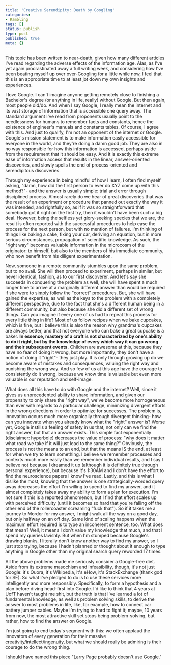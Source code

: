 ```yaml
---
title: 'Creative Serendipity: Death by Googling'
categories:
- Rambling
tags: []
status: publish
type: post
published: true
meta: {}
---
```


This topic has been written to near-death, given how many different articles
I've read regarding the adverse effects of the information age. Alas, as I've
yet again procrastinated away a full writing week, and considering how I've
been beating myself up over over-Googling for a little while now, I feel that
this is an appropriate time to at least jot down my own insights and
experiences.

I love Google. I can't imagine anyone getting remotely close to finishing a
Bachelor's degree (or anything in life, really) without Google. But then
again, most people did/do. And when I say Google, I really mean the internet
and its vast storage of information that is accessible one query away. The
standard argument I've read from proponents usually point to the needlessness
for humans to remember facts and constants, hence the existence of engineer's
manuals and constants tables. Of course, I agree with this. And just to
qualify, I'm not an opponent of the internet or Google. Google's mission
statement is to make information easily accessible for everyone in the world,
and they're doing a damn good job. They are also in no way responsible for how
this information is accessed, perhaps aside from the requirement that it
should be easy. And it is exactly this extreme ease of information access that
results in the linear, answer-oriented discoveries, and slowly spells the end
of process-oriented and serendipitous discoveries.

Through my experience in being mindful of how I learn, I often find myself
asking, "damn, how did the first person to ever do XYZ come up with this
method?"- and the answer is usually simple: trial and error through
disciplined process. Almost rarely do we hear of great discoveries that was
the result of an experiment or procedure that panned out exactly the way it
was intended, and rightfully so, as if it was so straightforward that somebody
got it right on the first try, then it wouldn't have been such a big deal.
However, being the selfless yet glory-seeking species that we are, the result
is often reported with the successful procedures to help ease the process for
the next person, but with no mention of failures. I'm thinking of things like
baking a cake, fixing your car, deriving an equation, but in more serious
circumstances, propagation of scientific knowledge. As such, the "right way"
becomes valuable information in the microcosm of the originator: to himself,
but also to the members of his immediate community, who now benefit from his
diligent experimentation.

Now, someone in a remote community stumbles upon the same problem, but to no
avail. She will then proceed to experiment, perhaps in similar, but never
identical, fashion, as to our first discoverer. And let's say she succeeds in
conquering the problem as well, she will have spent a much longer time to
arrive at a marginally different answer than would be required if she were to
simply follow the "correct" procedures. But, she will have gained the
expertise, as well as the keys to the problem with a completely different
perspective, due to the fact that she's a different human being in a different
community, but also because she did a different set of wrong things. Can you
imagine if every one of us had to repeat this process for every little thing
in life? Most of us follow recipes when we bake cupcakes, which is fine, but I
believe this is also the reason why grandma's cupcakes are always better, and
that not everyone who can bake a great cupcake is a baker. **In essence,
mastery of a craft is not characterized by one's ability to do it right, but
by the knowledge of every which way it can go wrong and their subsequent
events.** Children are awesome at this, because they have no fear of doing it
wrong, but more importantly, they don't have a notion of doing it "right"-
they just play. It is only through growing up do we become aware of mistakes
and consequences, valuing the right way and punishing the wrong way. And so
few of us at this age have the courage to consistently do it wrong, because we
know time is valuable but even more valuable is our reputation and self-image.

What does all this have to do with Google and the internet? Well, since it
gives us unprecedented ability to share information, and given our propensity
to only share the "right way", we've become more homogeneous than ever with
regards to a particular challenge, minimizing divergent efforts in the wrong
directions in order to optimize for successes. The problem is, innovation
occurs much more organically through divergent thinking- how can you innovate
when you already know what the "right" answer is? Worse yet, Google instills a
feeling of safety in us that, not only can we find the right answer, but that
an answer exists. This simple fact exponentially (disclaimer: hyperbole)
decreases the value of process: "why does it matter what road we take if it
will just lead to the same thing?" Obviously, the process is not the means to
an end, but that the means IS the end, at least for when we try to learn
something. I believe we remember processes and contexts much more easily than
we remember individual results, and I say I believe not because I dreamed it
up (although it is definitely true through personal experience), but because
it's 1:30AM and I don't have the effort to find the neuroscience papers I know
I've read. Lastly, and this is what I dislike the most, knowing that the
answer is one strategically-worded query away decreases the effort I'm willing
to spend to find my answer, and it almost completely takes away my ability to
form a plan for execution. I'm not sure if this is a reported phenomenon, but
I find that effort scales up with perceived difficulty (until it becomes so
hard that you're falling off the other end of the rollercoaster screaming
"fuck that"). So if it takes me a journey to Mordor for my answer, I might
walk all the way on a good day, but only halfway on an off day. Same kind of
scaling happens when the maximum effort required is to type an incoherent
sentence, too. What does that mean? Well, it means I don't value my knowledge
that much, and that I spend my queries lavishly. But when I'm stumped because
Google's drawing blanks, I literally don't know another way to find my answer,
so I just stop trying, because I hadn't planned or thought about it enough to
type anything in Google other than my original search query reworded 17 times.

All the above problems made me seriously consider a Google-free diet. Aside
from its extreme masochism and infeasibility, though, it's not just Google:
it's Quora, it's Wikipedia, it's eHow, it's StackExchange (thank god for SE).
So what I've pledged to do is to use these services more intelligently and
more responsibly. Specifically, to form a hypothesis and a plan before diving
head-first into Google. I'd like to think that 4 years at UofT haven't taught
me shit, but the truth is that I've learned a lot of fundamental knowledge, as
well as problem solving skills, to derive the answer to most problems in life,
like, for example, how to connect car battery jumper cables. Maybe I'm trying
to hard to fight it; maybe, 10 years from now, the most attractive skill set
stops being problem-solving, but rather, how to find the answer on Google.

I'm just going to end today's segment with this: we often applaud the
innovators of every generation for their massive
creativity/intellect/ingenuity, but what we should really be admiring is their
courage to do the wrong thing.

I should have named this piece "Larry Page probably doesn't use Google."

